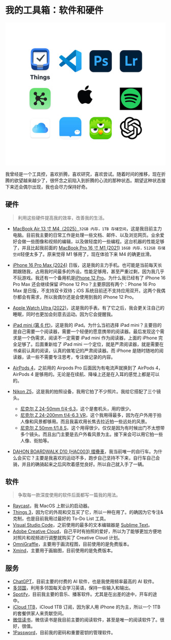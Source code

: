 # 我的工具箱：软件和硬件

![部分软硬件展示](/Static/Pics/2025/20250715_我的百宝箱软件和硬件_1.jpg#center)


我曾经是一个工具控，喜欢折腾，喜欢研究，喜欢尝试。随着时间的推移，现在折腾的欲望越来越少了，很怀念之前陷入到折腾的心流的那种状态。期望这种状态接下来还会偶尔出现，我也会尽力保持好奇。

## 硬件

> 利用这些硬件提高我的效率，改善我的生活。

* [MacBook Air 13 寸 M4（2025）](https://www.apple.com.cn/macbook-air/specs/)`32GB 内存，1TB 存储空间`，这是我目前主力电脑。目前我主要的日常工作是处理一些文档、邮件、以及浏览网页。业余爱好会做一些图像和视频的编辑，以及做轻度的一些编程。这台机器的性能足够了，并且比起我前面的 [MacBook Pro 16 寸 M1 (2021)](https://support.apple.com/zh-cn/111901) `16GB 内存，512GB 存储空间`轻便太多了。原来觉得 M1 够用了，现在体验下来 M4 的确更丝滑。

* [iPhone 16 Pro Max (2024)](https://www.apple.com.cn/iphone-16-pro/hybrid/) 日版，这是我的主力手机。也可能是当前每天长期跟随我，占用我时间最多的外设。性能足够用，甚至严重过剩，因为我几乎不玩游戏。我还有一个备用机是[iPhone 12 Pro](https://support.apple.com/zh-cn/111875)。为什么我已经有了 iPhone 16 Pro Max 还会继续保留 iPhone 12 Pro？主要原因有两个：Phone 16 Pro Max 是日版，不支持双卡双待；iOS 系统目前还不支持应用双开。这两个我偶尔都会有需求，所以我偶尔还是会使用到我的 iPhone 12 Pro。

* [Apple Watch Ultra (2022)](https://support.apple.com/zh-cn/111852)，这是我的手表。有了它之后，我会更关注自己的睡眠，同时也更加会刻意去运动。因为它会提醒我。

* [iPad mini (第 6 代)](https://support.apple.com/zh-cn/111886)，这是我的 iPad。为什么当初选择 iPad mini？主要目的是自己需要一个阅读器，需要一个轻便的愿意携带的阅读器。最后发现这个需求是一个伪需求，阅读不一定需要 iPad mini 作为阅读器，上面的 iPhone 完全足够了。后面重新给了 iPad mini 一个定位，就是严肃阅读器，就是需要在书桌前认真的阅读，认真的做笔记的严肃阅读器。而 iPhone 是随时随地的阅读器，读一些不需要专注思考，专注做记录的内容。

* [AirPods 4](https://www.apple.com/hk/airpods-4/)，之前用的 Airpods Pro 后面因为有电流声就换到了 AirPods 4，AirPods 4 是够用的。无论是在续航、降噪上还是在入耳的感觉上都是可以的。

* [Nikon Z5](https://www.nikon.com.cn/sc_CN/product/mirrorless/z-5)，这是我的拍照设备，我用它拍了不少照片。我给它搭配了三个镜头。
    * [尼克尔 Z 24-50mm f/4-6.3](https://www.nikon.com.cn/sc_CN/product/nikkor-lenses/z-mount/zoom/normal-zoom/z-24-50mm-f-4-6-3)，这个是套机头，用的很少。
    * [尼克尔 Z 24-200mm f/4-6.3 VR](https://www.nikon.com.cn/sc_CN/product/nikkor-lenses/z-mount/zoom/telephoto-zoom/z-24-200mm-f-4-6-3-vr)，这个我用得最多，因为在户外用于拍人像和风景都够用。而且我喜欢用长焦去拉近拍一些远处的风景。
    * [尼克尔 Z 50mm f/1.8 S](https://www.nikon.com.cn/sc_CN/product/nikkor-lenses/z-mount/single-focal-lengh/normal/z-50mm-f-1-8-s)，这个用得很少。仅仅是因为有时候出门不太想带多个镜头。而且出门主要是去户外看风景为主。接下来会可以用它拍一些人像、街拍等。

* [DAHON BOARDWALK D10 (HAC003) 摺疊車](https://www.dahon.com.hk/products/dahon-archer-pro-kba005-folding-bike)，我当前唯一的自行车。为什么会买它？主要是我喜欢的运动不多，跑步自己坚持不下来，自行车自己会骑，并且的确骑起来之后风吹着感觉良好。所以自己就入手了一辆。

## 软件

> 争取每一款深度使用的软件后面都写一篇我的用法。

* [Raycast](https://www.raycast.com/)，我 MacOS 上默认的启动器。
* [Things 3](https://culturedcode.com/things/)，因为它的外观和交互买了它，所以一种在用了。的确因为它专注&克制，也是目前我用过最好的 To-Do List 工具。
* [Visual Studio Code](https://code.visualstudio.com/)，之前使用的最多的文本编辑器是 [Sublime Text](https://www.sublimetext.com/)。
* [Adobe Creative Cloud](https://www.adobe.com/hk_zh/creativecloud/plans.html)，自己平时有拍照的爱好，所以为了能够更加方便地对照片和视频进行调整就购买了 Creative Cloud 计划。
* [OmniGraffle](https://www.omnigroup.com/omnigraffle)，主要用于画流程图，目前使用的是免费版本。
* [Xmind](https://xmind.cn/)，主要用于画脑图，目前使用的是免费版本。


## 服务

* [ChatGPT](https://openai.com)，目前主要的付费的 AI 软件，也是我使用频率最高的 AI 软件。
* [多邻国](https://www.duolingo.com/)，利用多邻国每天会学习英语，保持一些输入和输出。
* [Spotify](https://open.spotify.com/)，目前我主要的音乐、播客软件。尤其是在出差的途中，开车的途中。
* [iCloud 1TB](https://support.apple.com/en-hk/108047)，iCloud 1TB 订阅，因为家人用 iPhone 的为主，所以一个 1TB 的套餐供家人来贡献空间。
* [微信读书](https://weread.qq.com/)，微信读书是我目前主要的阅读软件，甚至是唯一的阅读软件了。很好，很值。
* [1Password](https://1password.com/)，目前我的密码和重要密钥的管理软件。


